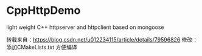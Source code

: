 # CppHttpDemo
light weight C++ httpserver and httpclient based on mongoose

转载来自：https://blog.csdn.net/u012234115/article/details/79596826
修改：添加CMakeLists.txt 方便编译
